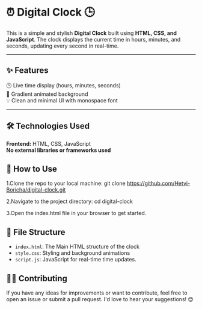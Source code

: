 # ⏰ Digital Clock 🕒

This is a simple and stylish **Digital Clock** built using **HTML, CSS, and JavaScript**. The clock displays the current time in hours, minutes, and seconds, updating every second in real-time.

---

## ✨ Features

🕒 Live time display (hours, minutes, seconds)  
🎨 Gradient animated background  
💡 Clean and minimal UI with monospace font  

---

## 🛠️ Technologies Used

**Frontend:** HTML, CSS, JavaScript  
**No external libraries or frameworks used**

## 🚀 How to Use
1.Clone the repo to your local machine:
git clone https://github.com/Hetvi-Boricha/digital-clock.git

2.Navigate to the project directory:
cd digital-clock

3.Open the index.html file in your browser to get started.


## 📁 File Structure

* `index.html`: The Main HTML structure of the clock
* `style.css`: Styling and background animations
* `script.js`: JavaScript for real-time time updates.

## 🧑‍💻 Contributing
If you have any ideas for improvements or want to contribute, feel free to open an issue or submit a pull request. I'd love to hear your suggestions! 😊
